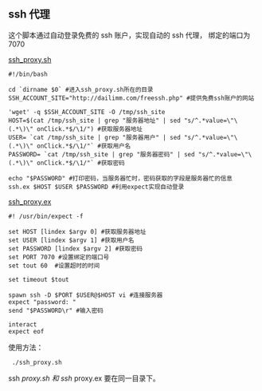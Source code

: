 ---
---

## ssh 代理

这个脚本通过自动登录免费的 ssh 账户，实现自动的 ssh 代理， 绑定的端口为 7070

[ssh_proxy.sh](/wiki/_export/code/scripts/ssh_proxy435f.sh?codeblock=0 "下载片段")

    #!/bin/bash
     
    cd `dirname $0` #进入ssh_proxy.sh所在的目录
    SSH_ACCOUNT_SITE="http://dailimm.com/freessh.php" #提供免费ssh账户的网站
     
    'wget' -q $SSH_ACCOUNT_SITE -O /tmp/ssh_site
    HOST=$(cat /tmp/ssh_site | grep "服务器地址" | sed "s/^.*value=\"\(.*\)\" onClick.*$/\1/") #获取服务器地址
    USER= `cat /tmp/ssh_site | grep "服务器用户" | sed "s/^.*value=\"\(.*\)\" onClick.*$/\1/"` #获取用户名
    PASSWORD= `cat /tmp/ssh_site | grep "服务器密码" | sed "s/^.*value=\"\(.*\)\" onClick.*$/\1/"` #获取密码
     
    echo "$PASSWORD" #打印密码，当服务器忙时，密码获取的字段是服务器忙的信息
    ssh.ex $HOST $USER $PASSWORD #利用expect实现自动登录

[ssh_proxy.ex](/wiki/_export/code/scripts/ssh_proxycc37.ex?codeblock=1 "下载片段")

    #! /usr/bin/expect -f
     
    set HOST [lindex $argv 0] #获取服务器地址
    set USER [lindex $argv 1] #获取用户名
    set PASSWORD [lindex $argv 2] #获取密码
    set PORT 7070 #设置绑定的端口号
    set tout 60  #设置超时的时间
     
    set timeout $tout
     
    spawn ssh -D $PORT $USER@$HOST vi #连接服务器
    expect "password: "
    send "$PASSWORD\r" #输入密码
     
    interact
    expect eof

使用方法：

     ./ssh_proxy.sh

ssh _proxy.sh 和 ssh_ proxy.ex 要在同一目录下。
